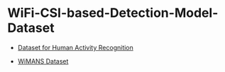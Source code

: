 # WiFi-CSI-based-Detection-Model-Dataset

- [Dataset for Human Activity Recognition](https://figshare.com/articles/dataset/Dataset_for_Human_Activity_Recognition_using_Wi-Fi_Channel_State_Information_CSI_data/14386892/1?file=27485900)

- [WiMANS Dataset](https://www.kaggle.com/datasets/shuokanghuang/wimans)
